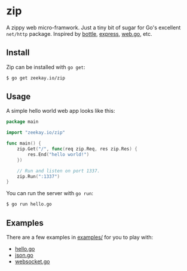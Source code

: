 # zip
A zippy web micro-framwork. Just a tiny bit of sugar for Go's excellent
`net/http` package. Inspired by [bottle][bottle], [express][express], [web.go][web.go], etc.

## Install
Zip can be installed with `go get`:

```bash
$ go get zeekay.io/zip
```

## Usage
A simple hello world web app looks like this:

```go
package main

import "zeekay.io/zip"

func main() {
    zip.Get("/", func(req zip.Req, res zip.Res) {
        res.End("hello world!")
    })

    // Run and listen on port 1337.
    zip.Run(":1337")
}
```

You can run the server with `go run`:

```bash
$ go run hello.go
```

## Examples
There are a few examples in [examples/][examples] for you to play with:

- [hello.go][hello.go]
- [json.go][json.go]
- [websocket.go][websocket.go]

[examples]:     https://github.com/zeekay/zip/blob/master/examples
[hello.go]:     https://github.com/zeekay/zip/blob/master/examples/hello/hello.go
[json.go]:      https://github.com/zeekay/zip/blob/master/examples/json/json.go
[websocket.go]: https://github.com/zeekay/zip/blob/master/examples/websocket/websocket.go
[bottle]:       http://bottlepy.org
[express]:      http://expressjs.com
[web.go]:       http://webgo.io
